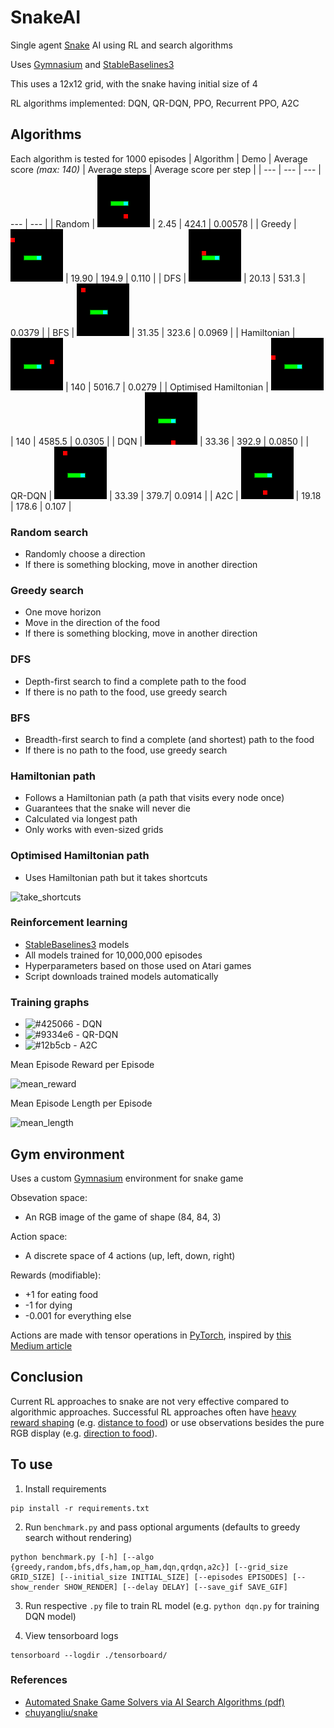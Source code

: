 # SnakeAI
Single agent [Snake](https://en.wikipedia.org/wiki/Snake_(video_game)) AI using RL and search algorithms

Uses [Gymnasium](https://gymnasium.farama.org/) and [StableBaselines3](https://stable-baselines3.readthedocs.io/en/master/)

This uses a 12x12 grid, with the snake having initial size of 4

RL algorithms implemented: DQN, QR-DQN, PPO, Recurrent PPO, A2C

## Algorithms
Each algorithm is tested for 1000 episodes
| Algorithm | Demo | Average score *(max: 140)* | Average steps | Average score per step |
| --- | --- | --- | --- | --- |
| Random | ![random_vid](/vid_saves/random_vid_0.gif) | 2.45 | 424.1 | 0.00578 |
| Greedy | ![greedy_vid](/vid_saves/greedy_vid_0.gif) | 19.90 | 194.9 | 0.110 |
| DFS | ![dfs_vid](/vid_saves/dfs_vid_0.gif) | 20.13 | 531.3 | 0.0379 |
| BFS | ![bfs_vid](/vid_saves/bfs_vid_0.gif) | 31.35 | 323.6 | 0.0969 |
| Hamiltonian | ![ham_vid](/vid_saves/ham_vid_0.gif) | 140 | 5016.7 | 0.0279 |
| Optimised Hamiltonian | ![op_ham_vid](/vid_saves/op_ham_vid_0.gif) | 140 | 4585.5 | 0.0305 |
| DQN | ![dqn_vid](/vid_saves/dqn_vid_0.gif) | 33.36 | 392.9 | 0.0850 |
| QR-DQN | ![qrdqn_vid](/vid_saves/qrdqn_vid_0.gif) | 33.39 | 379.7| 0.0914 |
| A2C | ![a2c_vid](/vid_saves/a2c_vid_0.gif) | 19.18 | 178.6 | 0.107 |

### Random search
 - Randomly choose a direction
 - If there is something blocking, move in another direction

### Greedy search
 - One move horizon
 - Move in the direction of the food
 - If there is something blocking, move in another direction

### DFS
 - Depth-first search to find a complete path to the food
 - If there is no path to the food, use greedy search

### BFS
 - Breadth-first search to find a complete (and shortest) path to the food
 - If there is no path to the food, use greedy search

### Hamiltonian path
 - Follows a Hamiltonian path (a path that visits every node once)
 - Guarantees that the snake will never die
 - Calculated via longest path
 - Only works with even-sized grids

### Optimised Hamiltonian path
 - Uses Hamiltonian path but it takes shortcuts
 
 ![take_shortcuts](https://user-images.githubusercontent.com/80515759/226577899-467443c3-5982-4e40-bbf1-b6302377f951.png)

### Reinforcement learning
 - [StableBaselines3](https://stable-baselines3.readthedocs.io/en/master/) models
 - All models trained for 10,000,000 episodes
 - Hyperparameters based on those used on Atari games
 - Script downloads trained models automatically
### Training graphs
 - ![#425066](https://placehold.co/15x15/425066/425066.png) - DQN
 - ![#9334e6](https://placehold.co/15x15/9334e6/9334e6.png) - QR-DQN
 - ![#12b5cb](https://placehold.co/15x15/12b5cb/12b5cb.png) - A2C

Mean Episode Reward per Episode

![mean_reward](https://user-images.githubusercontent.com/80515759/226867371-3eb0bd7c-3856-4741-80e8-9108dd501691.png)

Mean Episode Length per Episode

![mean_length](https://user-images.githubusercontent.com/80515759/226867800-06953fa1-0410-43df-91e3-bb8518a4f38d.png)

## Gym environment
Uses a custom [Gymnasium](https://gymnasium.farama.org/) environment for snake game

Obsevation space: 
 - An RGB image of the game of shape (84, 84, 3)

Action space: 
 - A discrete space of 4 actions (up, left, down, right)

Rewards (modifiable):
 - +1 for eating food
 - -1 for dying
 - -0.001 for everything else

Actions are made with tensor operations in [PyTorch](https://pytorch.org/), inspired by [this Medium article](https://medium.com/@oknagg/learning-to-play-snake-at-1-million-fps-4aae8d36d2f1)

## Conclusion
Current RL approaches to snake are not very effective compared to algorithmic approaches. Successful RL approaches often have [heavy reward shaping](https://www.reddit.com/r/reinforcementlearning/comments/zfvyq1/ai_beats_snake_game_with_deep_qlearning/) (e.g. [distance to food](https://openreview.net/pdf?id=iu2XOJ45cxo)) or use observations besides the pure RGB display (e.g. [direction to food](https://ieeexplore.ieee.org/document/9480232)).

## To use
1. Install requirements
```
pip install -r requirements.txt
```
2. Run `benchmark.py` and pass optional arguments (defaults to greedy search without rendering)
```
python benchmark.py [-h] [--algo {greedy,random,bfs,dfs,ham,op_ham,dqn,qrdqn,a2c}] [--grid_size GRID_SIZE] [--initial_size INITIAL_SIZE] [--episodes EPISODES] [--show_render SHOW_RENDER] [--delay DELAY] [--save_gif SAVE_GIF]
```
3. Run respective `.py` file to train RL model (e.g. `python dqn.py` for training DQN model)

4. View tensorboard logs
```
tensorboard --logdir ./tensorboard/
```

### References
 - [Automated Snake Game Solvers via AI Search Algorithms (pdf)](https://bpb-us-e2.wpmucdn.com/sites.uci.edu/dist/5/1894/files/2016/12/AutomatedSnakeGameSolvers.pdf)
 - [chuyangliu/snake](https://github.com/chuyangliu/snake)